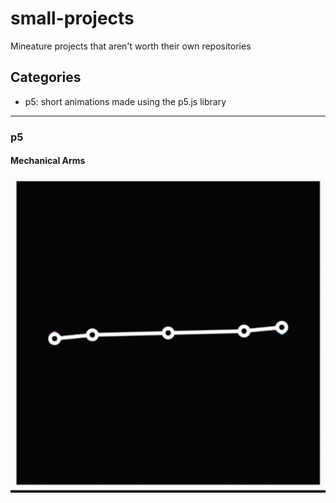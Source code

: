 # small-projects
Mineature projects that aren't worth their own repositories

## Categories
- p5: short animations made using the p5.js library

---

### p5
#### Mechanical Arms
![Preview](/p5/arms/preview.gif)

